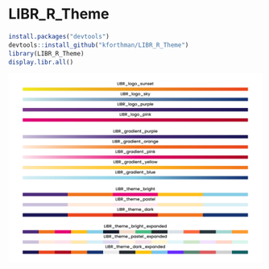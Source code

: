 # LIBR_R_Theme

```r
install.packages("devtools")
devtools::install_github("kforthman/LIBR_R_Theme")
library(LIBR_R_Theme)
display.libr.all()
```

![Alt text](LIBR_Theme.png)
